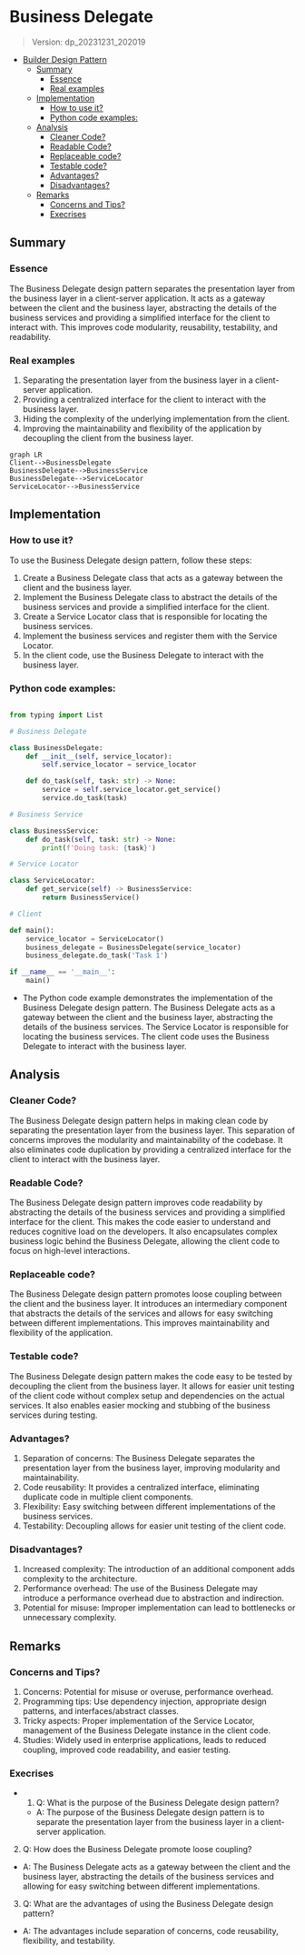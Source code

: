
# Business Delegate
> Version: dp_20231231_202019

- [Builder Design Pattern](#builder-design-pattern)
   * [Summary](#summary)
      + [Essence](#essence)
      + [Real examples](#real-examples)
   * [Implementation](#implementation)
      + [How to use it?](#how-to-use-it)
      + [Python code examples:](#python-code-examples)
   * [Analysis](#analysis)
      + [Cleaner Code?](#cleaner-code)
      + [Readable Code?](#readable-code)
      + [Replaceable code?](#replaceable-code)
      + [Testable code?](#testable-code)
      + [Advantages?](#advantages)
      + [Disadvantages?](#disadvantages)
   * [Remarks](#remarks)
      + [Concerns and Tips?](#concerns-and-tips)
      + [Execrises](#execrises)

## Summary

### Essence
The Business Delegate design pattern separates the presentation layer from the business layer in a client-server application. It acts as a gateway between the client and the business layer, abstracting the details of the business services and providing a simplified interface for the client to interact with. This improves code modularity, reusability, testability, and readability.

### Real examples
1. Separating the presentation layer from the business layer in a client-server application.
2. Providing a centralized interface for the client to interact with the business layer.
3. Hiding the complexity of the underlying implementation from the client.
4. Improving the maintainability and flexibility of the application by decoupling the client from the business layer.


```mermaid
graph LR
Client-->BusinessDelegate
BusinessDelegate-->BusinessService
BusinessDelegate-->ServiceLocator
ServiceLocator-->BusinessService
```

## Implementation
### How to use it?
To use the Business Delegate design pattern, follow these steps:
1. Create a Business Delegate class that acts as a gateway between the client and the business layer.
2. Implement the Business Delegate class to abstract the details of the business services and provide a simplified interface for the client.
3. Create a Service Locator class that is responsible for locating the business services.
4. Implement the business services and register them with the Service Locator.
5. In the client code, use the Business Delegate to interact with the business layer.

### Python code examples:
```python

from typing import List

# Business Delegate

class BusinessDelegate:
    def __init__(self, service_locator):
        self.service_locator = service_locator

    def do_task(self, task: str) -> None:
        service = self.service_locator.get_service()
        service.do_task(task)

# Business Service

class BusinessService:
    def do_task(self, task: str) -> None:
        print(f'Doing task: {task}')

# Service Locator

class ServiceLocator:
    def get_service(self) -> BusinessService:
        return BusinessService()

# Client

def main():
    service_locator = ServiceLocator()
    business_delegate = BusinessDelegate(service_locator)
    business_delegate.do_task('Task 1')

if __name__ == '__main__':
    main()

```

- The Python code example demonstrates the implementation of the Business Delegate design pattern. The Business Delegate acts as a gateway between the client and the business layer, abstracting the details of the business services. The Service Locator is responsible for locating the business services. The client code uses the Business Delegate to interact with the business layer.   


## Analysis
### Cleaner Code?
The Business Delegate design pattern helps in making clean code by separating the presentation layer from the business layer. This separation of concerns improves the modularity and maintainability of the codebase. It also eliminates code duplication by providing a centralized interface for the client to interact with the business layer.

### Readable Code?
The Business Delegate design pattern improves code readability by abstracting the details of the business services and providing a simplified interface for the client. This makes the code easier to understand and reduces cognitive load on the developers. It also encapsulates complex business logic behind the Business Delegate, allowing the client code to focus on high-level interactions.

### Replaceable code?
The Business Delegate design pattern promotes loose coupling between the client and the business layer. It introduces an intermediary component that abstracts the details of the services and allows for easy switching between different implementations. This improves maintainability and flexibility of the application.

### Testable code?
The Business Delegate design pattern makes the code easy to be tested by decoupling the client from the business layer. It allows for easier unit testing of the client code without complex setup and dependencies on the actual services. It also enables easier mocking and stubbing of the business services during testing.

### Advantages?
1. Separation of concerns: The Business Delegate separates the presentation layer from the business layer, improving modularity and maintainability.
2. Code reusability: It provides a centralized interface, eliminating duplicate code in multiple client components.
3. Flexibility: Easy switching between different implementations of the business services.
4. Testability: Decoupling allows for easier unit testing of the client code.

### Disadvantages?
1. Increased complexity: The introduction of an additional component adds complexity to the architecture.
2. Performance overhead: The use of the Business Delegate may introduce a performance overhead due to abstraction and indirection.
3. Potential for misuse: Improper implementation can lead to bottlenecks or unnecessary complexity.


## Remarks
### Concerns and Tips?
1. Concerns: Potential for misuse or overuse, performance overhead.
2. Programming tips: Use dependency injection, appropriate design patterns, and interfaces/abstract classes.
3. Tricky aspects: Proper implementation of the Service Locator, management of the Business Delegate instance in the client code.
4. Studies: Widely used in enterprise applications, leads to reduced coupling, improved code readability, and easier testing.


### Execrises

- 1. Q: What is the purpose of the Business Delegate design pattern?
   
  - A: The purpose of the Business Delegate design pattern is to separate the presentation layer from the business layer in a client-server application.
2. Q: How does the Business Delegate promote loose coupling?
   
  - A: The Business Delegate acts as a gateway between the client and the business layer, abstracting the details of the business services and allowing for easy switching between different implementations.
3. Q: What are the advantages of using the Business Delegate design pattern?
   
  - A: The advantages include separation of concerns, code reusability, flexibility, and testability.


